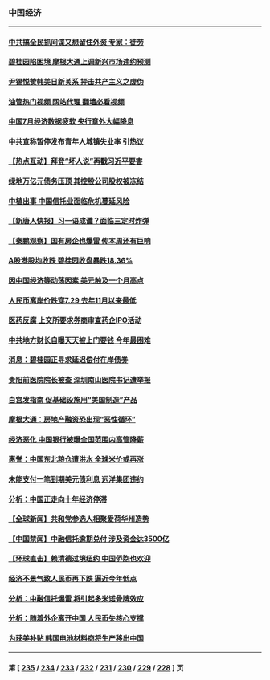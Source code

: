 ### 中国经济
---
#### [中共搞全民抓间谍又想留住外资 专家：徒劳](../../pages/ncid283/n14054238.md?08160045) 
#### [碧桂园陷困境 摩根大通上调新兴市场违约预测](../../pages/ncid283/n14054398.md?08160045) 
#### [尹锡悦赞韩美日新关系 抨击共产主义之虚伪](../../pages/ncid283/n14054236.md?08160045) 
#### [油管热门视频 网站代理 翻墙必看视频](http://138.2.39.72:81/youtube.html?epic-marker?08160045)
#### [中国7月经济数据疲软 央行意外大幅降息](../../pages/ncid283/n14054155.md?08160045) 
#### [中共宣称暂停发布青年人城镇失业率 引热议](../../pages/ncid283/n14054092.md?08160045) 
#### [【热点互动】拜登“坏人说”再戳习近平要害](../../pages/ncid283/n14053991.md?08160045) 
#### [绿地万亿元债务压顶 其控股公司股权被冻结](../../pages/ncid283/n14053963.md?08160045) 
#### [中植出事 中国信托业面临危机蔓延风险](../../pages/ncid283/n14053955.md?08160045) 
#### [【新唐人快报】习一语成谶？面临三定时炸弹](../../pages/ncid283/n14053984.md?08160045) 
#### [【秦鹏观察】国有房企也爆雷 传本周还有巨响](../../pages/ncid283/n14053887.md?08160045) 
#### [A股港股均收跌 碧桂园收盘暴跌18.36%](../../pages/ncid283/n14053632.md?08160045) 
#### [因中国经济等动荡因素 美元触及一个月高点](../../pages/ncid283/n14053923.md?08160045) 
#### [人民币离岸价跌穿7.29 去年11月以来最低](../../pages/ncid283/n14053890.md?08160045) 
#### [医药反腐 上交所要求券商审查药企IPO活动](../../pages/ncid283/n14053889.md?08160045) 
#### [中共地方财长自曝天天被上门要钱 今年最困难](../../pages/ncid283/n14053853.md?08160045) 
#### [消息：碧桂园正寻求延迟偿付在岸债券](../../pages/ncid283/n14053871.md?08160045) 
#### [贵阳前医院院长被查 深圳南山医院书记遭举报](../../pages/ncid283/n14053633.md?08160045) 
#### [白宫发指南 促基础设施用“美国制造”产品](../../pages/ncid283/n14053837.md?08160045) 
#### [摩根大通：房地产融资恐出现“恶性循环”](../../pages/ncid283/n14053813.md?08160045) 
#### [经济恶化 中国银行被曝全国范围内高管降薪](../../pages/ncid283/n14053811.md?08160045) 
#### [惠誉：中国东北粮仓遭洪水 全球米价或再涨](../../pages/ncid283/n14053722.md?08160045) 
#### [未能支付一笔到期美元债利息 远洋集团违约](../../pages/ncid283/n14053634.md?08160045) 
#### [分析：中国正走向十年经济停滞](../../pages/ncid283/n14053644.md?08160045) 
#### [【全球新闻】共和党参选人相聚爱荷华州造势](../../pages/ncid283/n14053598.md?08160045) 
#### [【中国禁闻】中融信托逾期兑付 涉及资金达3500亿](../../pages/ncid283/n14053600.md?08160045) 
#### [【环球直击】赖清德过境纽约 中国侨胞也欢迎](../../pages/ncid283/n14053599.md?08160045) 
#### [经济不景气致人民币再下跌 逼近今年低点](../../pages/ncid283/n14053517.md?08160045) 
#### [分析：中融信托爆雷 将引起多米诺骨牌效应](../../pages/ncid283/n14053492.md?08160045) 
#### [分析：随着外企离开中国 人民币失核心支撑](../../pages/ncid283/n14053433.md?08160045) 
#### [为获美补贴 韩国电池材料商将生产移出中国](../../pages/ncid283/n14053342.md?08160045) 

---
#### 第 [ [235](./235.md?08160045) / [234](./234.md?08160045) / [233](./233.md?08160045) / [232](./232.md?08160045) / [231](./231.md?08160045) / [230](./230.md?08160045) / [229](./229.md?08160045) / [228](./228.md?08160045) ] 页
